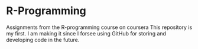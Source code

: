 # R-Programming
Assignments from the R-programming course on coursera
This repository is my first.
I am making it since I forsee using GitHub for storing and developing code in the future.
